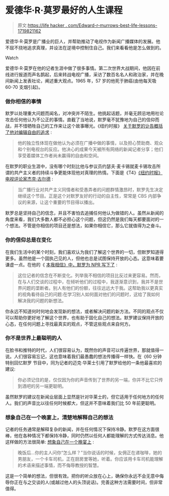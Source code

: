 # 爱德华·R·莫罗最好的人生课程

> 原文:[https://life hacker . com/Edward-r-murrows-best-life-lessons-1719821162](https://lifehacker.com/edward-r-murrows-best-life-lessons-1719821162)

爱德华·R·莫罗是广播业的巨人，并帮助推动了电视作为新闻广播媒体的发展。他不屈不挠地追求真理，并设法在逆境中控制住自己。我们来看看他是怎么做到的。

Watch

爱德华·R·莫罗在他的记者生涯中做了很多事情。第二次世界大战期间，他因在前线进行报道而声名鹊起，后来转战电视广播，采访了数百名名人和政治家，并在晚间新闻上发表社论，阐述重大观点。1965 年，57 岁的他死于肺癌(由他每天吸 60-70 支烟引起)。

### 做你相信的事情

默罗以处理重大问题而闻名，对冲突并不陌生。他挑起话题，并毫无顾忌地用社论攻击任何他认为不公正的事情。直截了当地说，默罗毫不犹豫地为自己的信仰而战，并不惜牺牲自己的工作来让这个故事曝光。《纽约时报》 [关于默罗的讣告概括了他对编辑自由的追求](http://www.nytimes.com/learning/general/onthisday/bday/0425.html) :

> 他的独立性体现在做他认为必须在广播中做的事情，以及担心赞助商、观众和个别电视台的反应。他决心的成果今天被所有网络的新闻记者分享；他们享受着媒体工作者尚未赢得的自由和空间。

在默罗的职业生涯中，没有哪个时刻比他与参议员约瑟夫·麦卡锡就麦卡锡攻击所谓的共产主义者的持续斗争更能体现他对真理的热情。下面是《T4》[《纽约时报》电视评论家杰克·古尔德](http://www.nytimes.com/learning/general/onthisday/bday/0425.html) :

> 当广播行业对共产主义同情者和受愚弄者的问题群情激昂时，默罗先生决定继续这个节目。正是这个对默罗友好的行动的自主性，常常是 CBS 内部争议的来源，让这个重要的节目得以播出。

默罗总是坚持自己的信念，并且不害怕去追捕任何他认为做错的人。虽然从新闻的角度来看，我们大多数人都不必担心这个问题，但这仍然是我们每天都要面对的一个想法。不管是你相信的项目还是想法，如果你相信它，那么它就值得为之奋斗。

### 你的信仰总是在变化

在我们生活中的某个时刻，我们喜欢认为我们了解这个世界的一切，但默罗知道得更多。虽然他是一个固执己见的人，但他也总是试图保持开放的心态。这意味着要谦虚一点。在他的《 [本我相信》中，默罗为 NPR 写下了](http://www.npr.org/thisibelieve/murrow_transcript.html) :

> 这位记者的信念在不断变化。列举我不相信的项目比反过来更容易。然而，在与人们交谈的过程中，在倾听他们的过程中，我逐渐意识到，我并不是世界问题的垄断者。别人有他们的份额，往往远远大于我。这帮助我以更真实的视角看待自己的问题:在学习别人如何面对他们的问题时，这给了我如何解决我的问题的新想法。

你永远不知道何时何地会发现新的想法，或者解决问题的新方法。不同的观点不仅可以帮助你更好地了解这个世界，也有助于固化自己的想法。默罗建议保持开放的心态，在任何问题上寻找最真实的观点，不管这些观点来自何方。

### 你不是世界上最聪明的人

在脸书和推特的时代，人们很容易认为，既然你的声音可以传遍世界，那就值得一说。人们很容易忘记，这也意味着我们最愚蠢的想法传播得一样快。在《60 分钟特别回忆默罗 节目中，同为记者的迈克·华莱士引用了默罗给他的一条他最喜欢的建议:

> 你必须记住的是，仅仅因为你的声音传到了世界的另一端，你并不比它只传到酒吧的另一端更聪明。

虽然默罗的建议在新闻业层面上显然是针对华莱士的，但它适用于任何地方的任何人。我们的声音比以往任何时候都大，但这并不意味着我们比 50 年前更聪明。

### 想象自己在一个晚宴上，清楚地解释自己的想法

记者的任务通常是解释复杂的新闻，并在任何情况下保持冷静。默罗在这方面很棒，他在各种情况下都保持冷静，同时仍然以任何人都能理解的方式传达消息。他这样做的方法很简单: [想象自己在一个晚宴上](http://www.legacy.com/news/legends-and-legacies/edward-r-murrow-good-night-and-good-luck/2250/) :

> 晚饭后…你的主人问你“怎么样？”当你说话的时候，女佣正在递咖啡，她的男朋友，一个卡车司机，正在厨房里等她，听着。你应该用卡车司机能理解的术语来描述事情，而不侮辱教授的智慧。

这是一个简单的想法，但很有效。把你的听众放在心上，确保你永远不会无意中侮辱你正在与之交谈的人(或越过他人的头顶说话)。完善这种方法需要时间，但非常值得。